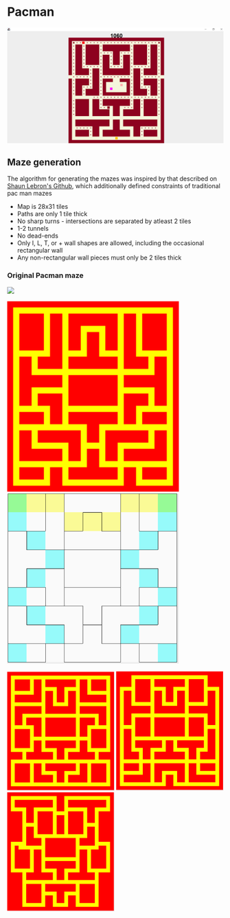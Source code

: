 <h1>Pacman</h1>
<img src="images/pacman1.PNG" alt="image1"/>


<h2>Maze generation</h2>
<p>The algorithm for generating the mazes was inspired by that described on <a href="https://shaunlebron.github.io/pacman-mazegen/">Shaun Lebron's Github</a>, which additionally defined constraints of traditional pac man mazes
</p>
<ul>
  <li>Map is 28x31 tiles</li>
  <li>Paths are only 1 tile thick</li>
  <li>No sharp turns - intersections are separated by atleast 2 tiles</li>
  <li>1-2 tunnels</li>
  <li>No dead-ends</li>
  <li>Only I, L, T, or + wall shapes are allowed, including the occasional rectangular wall</li>
  <li>Any non-rectangular wall pieces must only be 2 tiles thick</li>
</ul>
<h3>Original Pacman maze</h3>
<img src="https://static.wikia.nocookie.net/pacman/images/e/ed/Originalpacmaze.png/revision/latest?cb=20090919171607">

<p>
  <img src="images/mazematch1.PNG" width="400" />
  <img src="images/mazematch2.PNG" width="400" /> 
</p>
<p>
  <img src="images/randmaze1.PNG" width="250" />
  <img src="images/randmaze2.PNG" width="250" /> 
  <img src="images/randmaze3.PNG" width="250" />
</p>

